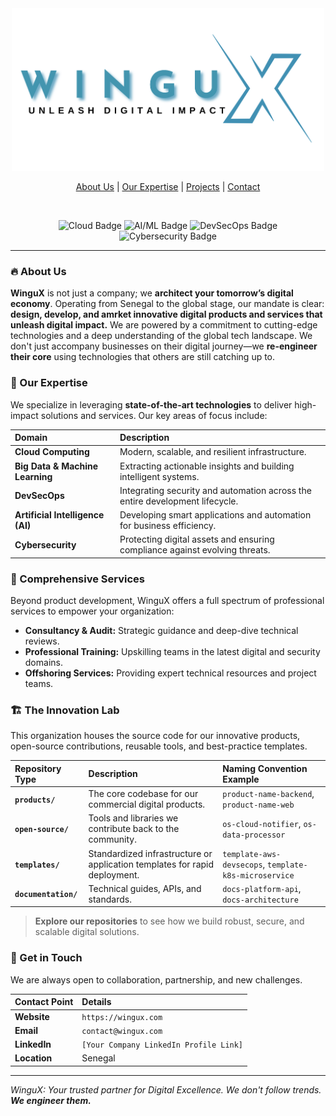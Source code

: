 <div align="center">
  <img src="https://raw.githubusercontent.com/wingu-x/.github/main/profile/logowx.png" alt="WinguX Logo" width="500"/>
  <p>
    <a href="#about-us">About Us</a> |
    <a href="#our-expertise">Our Expertise</a> |
    <a href="#projects--repositories">Projects</a> |
    <a href="#get-in-touch">Contact</a>
  </p>
  <br/>
  <p>
    <img src="https://img.shields.io/badge/Tech-Cloud-blue" alt="Cloud Badge"/>
    <img src="https://img.shields.io/badge/Tech-AI%2FML-red" alt="AI/ML Badge"/>
    <img src="https://img.shields.io/badge/Tech-DevSecOps-green" alt="DevSecOps Badge"/>
    <img src="https://img.shields.io/badge/Tech-Cybersecurity-darkblue" alt="Cybersecurity Badge"/>
  </p>
</div>

---

### 🔥 About Us

**WinguX** is not just a company; we **architect your tomorrow’s digital economy**. Operating from Senegal to the global stage, our mandate is clear: **design, develop, and amrket innovative digital products and services that unleash digital impact.** We are powered by a commitment to cutting-edge technologies and a deep understanding of the global tech landscape. We don't just accompany businesses on their digital journey—we **re-engineer their core** using technologies that others are still catching up to.

### 🚀 Our Expertise

We specialize in leveraging **state-of-the-art technologies** to deliver high-impact solutions and services. Our key areas of focus include:

| Domain | Description |
| :--- | :--- |
| **Cloud Computing** | Modern, scalable, and resilient infrastructure. |
| **Big Data & Machine Learning** | Extracting actionable insights and building intelligent systems. |
| **DevSecOps** | Integrating security and automation across the entire development lifecycle. |
| **Artificial Intelligence (AI)** | Developing smart applications and automation for business efficiency. |
| **Cybersecurity** | Protecting digital assets and ensuring compliance against evolving threats. |

### 🌟 Comprehensive Services

Beyond product development, WinguX offers a full spectrum of professional services to empower your organization:

* **Consultancy & Audit:** Strategic guidance and deep-dive technical reviews.
* **Professional Training:** Upskilling teams in the latest digital and security domains.
* **Offshoring Services:** Providing expert technical resources and project teams.

### 🏗️ The Innovation Lab

This organization houses the source code for our innovative products, open-source contributions, reusable tools, and best-practice templates.

| Repository Type | Description | Naming Convention Example |
| :--- | :--- | :--- |
| **`products/`** | The core codebase for our commercial digital products. | `product-name-backend`, `product-name-web` |
| **`open-source/`** | Tools and libraries we contribute back to the community. | `os-cloud-notifier`, `os-data-processor` |
| **`templates/`** | Standardized infrastructure or application templates for rapid deployment. | `template-aws-devsecops`, `template-k8s-microservice` |
| **`documentation/`** | Technical guides, APIs, and standards. | `docs-platform-api`, `docs-architecture` |

> **Explore our repositories** to see how we build robust, secure, and scalable digital solutions.

### 🤝 Get in Touch

We are always open to collaboration, partnership, and new challenges.

| Contact Point | Details |
| :--- | :--- |
| **Website** | `https://wingux.com` |
| **Email** | `contact@wingux.com` |
| **LinkedIn** | `[Your Company LinkedIn Profile Link]` |
| **Location** | Senegal |

---
*WinguX: Your trusted partner for Digital Excellence. We don't follow trends. **We engineer them.***
